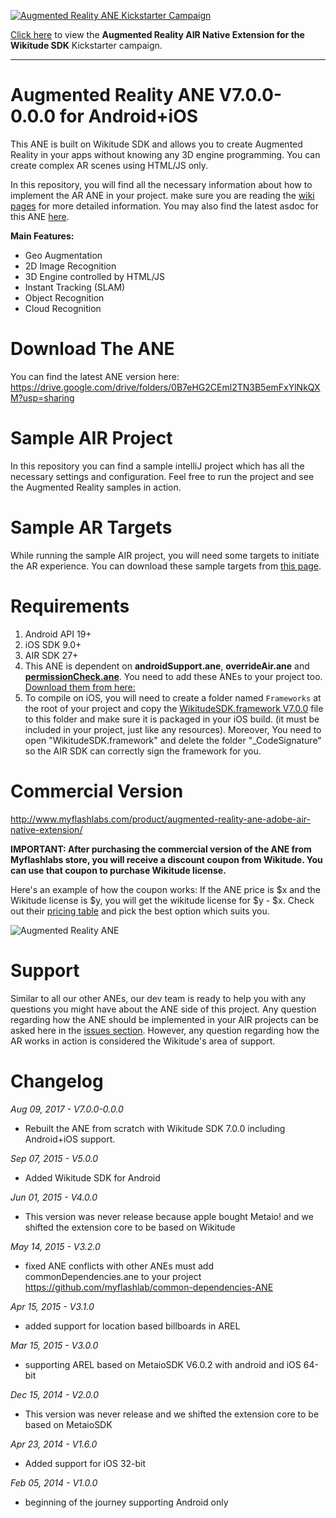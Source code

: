 [![Augmented Reality ANE Kickstarter Campaign](http://www.myflashlabs.com/wp-content/uploads/2015/11/myflashlabs-AR-ane_rewards.jpg)](http://kck.st/2uIZkUE)

[Click here](http://kck.st/2uIZkUE) to view the **Augmented Reality AIR Native Extension for the Wikitude SDK** Kickstarter campaign.

---

# Augmented Reality ANE V7.0.0-0.0.0 for Android+iOS

This ANE is built on Wikitude SDK and allows you to create Augmented Reality in your apps without knowing any 3D engine programming. You can create complex AR scenes using HTML/JS only.

In this repository, you will find all the necessary information about how to implement the AR ANE in your project. make sure you are reading the [wiki pages](https://github.com/myflashlab/AR-ANE-Samples/wiki) for more detailed information. You may also find the latest asdoc for this ANE [here](http://myflashlab.github.io/asdoc/com/myflashlab/air/extensions/ar/package-detail.html).

**Main Features:**

* Geo Augmentation
* 2D Image Recognition
* 3D Engine controlled by HTML/JS
* Instant Tracking (SLAM)
* Object Recognition
* Cloud Recognition

# Download The ANE

You can find the latest ANE version here: https://drive.google.com/drive/folders/0B7eHG2CEml2TN3B5emFxYlNkQXM?usp=sharing

# Sample AIR Project

In this repository you can find a sample intelliJ project which has all the necessary settings and configuration. Feel free to run the project and see the Augmented Reality samples in action.

# Sample AR Targets

While running the sample AIR project, you will need some targets to initiate the AR experience. You can download these sample targets from [this page](http://www.wikitude.com/external/doc/documentation/latest/unity/targetimages.html#target-images).

# Requirements

1. Android API 19+
2. iOS SDK 9.0+
3. AIR SDK 27+
4. This ANE is dependent on **androidSupport.ane**, **overrideAir.ane** and **[permissionCheck.ane](https://github.com/myflashlab/PermissionCheck-ANE/tree/master/FD/lib)**. You need to add these ANEs to your project too. [Download them from here:](https://github.com/myflashlab/common-dependencies-ANE)
5. To compile on iOS, you will need to create a folder named ```Frameworks``` at the root of your project and copy the [WikitudeSDK.framework V7.0.0](https://cdn.wikitude.com/sdk/7_0_0/WikitudeSDK_iOS_7-0-0_2017-07-12_18-00-55.zip) file to this folder and make sure it is packaged in your iOS build. (it must be included in your project, just like any resources). Moreover, You need to open "WikitudeSDK.framework" and delete the folder "_CodeSignature" so the AIR SDK can correctly sign the framework for you.

# Commercial Version

http://www.myflashlabs.com/product/augmented-reality-ane-adobe-air-native-extension/

**IMPORTANT: After purchasing the commercial version of the ANE from Myflashlabs store, you will receive a discount coupon from Wikitude. You can use that coupon to purchase Wikitude license.**

Here's an example of how the coupon works: If the ANE price is $x and the Wikitude license is $y, you will get the wikitude license for $y - $x. Check out their [pricing table](https://www.wikitude.com/store/) and pick the best option which suits you.

![Augmented Reality ANE](http://www.myflashlabs.com/wp-content/uploads/2015/11/product_adobe-air-ane-augmented-reality-1-595x738.jpg)

# Support

Similar to all our other ANEs, our dev team is ready to help you with any questions you might have about the ANE side of this project. Any question regarding how the ANE should be implemented in your AIR projects can be asked here in the [issues section](https://github.com/myflashlab/AR-ANE-Samples/issues). However,  any question regarding how the AR works in action is considered the Wikitude's area of support.

# Changelog

*Aug 09, 2017 - V7.0.0-0.0.0*

* Rebuilt the ANE from scratch with Wikitude SDK 7.0.0 including Android+iOS support.

*Sep 07, 2015 - V5.0.0*

* Added Wikitude SDK for Android

*Jun 01, 2015 - V4.0.0*

* This version was never release because apple bought Metaio! and we shifted the extension core to be based on Wikitude

*May 14, 2015 - V3.2.0*

* fixed ANE conflicts with other ANEs must add commonDependencies.ane to your project https://github.com/myflashlab/common-dependencies-ANE

*Apr 15, 2015 - V3.1.0*

* added support for location based billboards in AREL

*Mar 15, 2015 - V3.0.0*

* supporting AREL based on MetaioSDK V6.0.2 with android and iOS 64-bit

*Dec 15, 2014 - V2.0.0*

* This version was never release and we shifted the extension core to be based on MetaioSDK

*Apr 23, 2014 - V1.6.0*

* Added support for iOS 32-bit

*Feb 05, 2014 - V1.0.0*

* beginning of the journey supporting Android only
